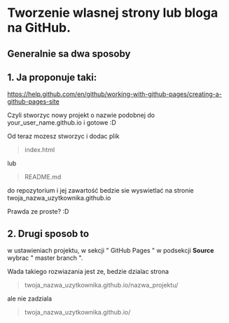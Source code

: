 
# Tworzenie wlasnej strony lub bloga na GitHub.


## Generalnie sa dwa sposoby

## 1. Ja proponuje taki:
https://help.github.com/en/github/working-with-github-pages/creating-a-github-pages-site

Czyli stworzyc nowy projekt o nazwie podobnej do your_user_name.github.io
i gotowe :D

Od teraz mozesz stworzyc i dodac plik 

> index.html 

lub 

> README.md 

do repozytorium i jej zawartość bedzie sie wyswietlać na stronie twoja_nazwa_uzytkownika.github.io

Prawda ze proste? :D


## 2. Drugi sposob to 
w ustawieniach projektu, w sekcji " GitHub Pages " 
w podsekcji **Source** wybrac " master branch ".

Wada takiego rozwiazania jest ze, 
bedzie dzialac strona 

> twoja_nazwa_uzytkownika.github.io/nazwa_projektu/

ale nie zadziala 

> twoja_nazwa_uzytkownika.github.io/
